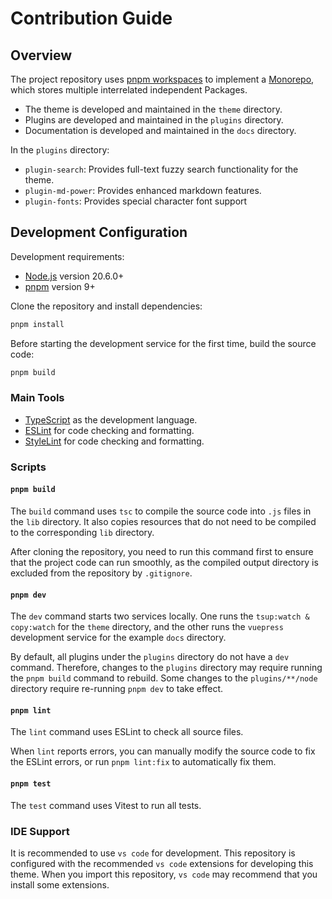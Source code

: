 # Contribution Guide

## Overview

The project repository uses [pnpm workspaces](https://pnpm.io/zh/workspaces) to implement
a [Monorepo](https://en.wikipedia.org/wiki/Monorepo), which stores multiple interrelated independent Packages.

- The theme is developed and maintained in the `theme` directory.
- Plugins are developed and maintained in the `plugins` directory.
- Documentation is developed and maintained in the `docs` directory.

In the `plugins` directory:

- `plugin-search`: Provides full-text fuzzy search functionality for the theme.
- `plugin-md-power`: Provides enhanced markdown features.
- `plugin-fonts`: Provides special character font support

## Development Configuration

Development requirements:

- [Node.js](http://nodejs.org/) version 20.6.0+
- [pnpm](https://pnpm.io/zh/) version 9+

Clone the repository and install dependencies:

```sh
pnpm install
```

Before starting the development service for the first time, build the source code:

```sh
pnpm build
```

### Main Tools

- [TypeScript](https://www.typescriptlang.org/) as the development language.
- [ESLint](https://eslint.org/) for code checking and formatting.
- [StyleLint](https://stylelint.io/) for code checking and formatting.

### Scripts

#### `pnpm build`

The `build` command uses `tsc` to compile the source code into `.js` files in the `lib` directory.
It also copies resources that do not need to be compiled to the corresponding `lib` directory.

After cloning the repository, you need to run this command first to ensure that the project code
can run smoothly, as the compiled output directory is excluded from the repository by `.gitignore`.

#### `pnpm dev`

The `dev` command starts two services locally. One runs the `tsup:watch & copy:watch` for
the `theme` directory, and the other runs the `vuepress` development service for the example `docs` directory.

By default, all plugins under the `plugins` directory do not have a `dev` command.
Therefore, changes to the `plugins` directory may require running the `pnpm build` command to rebuild.
Some changes to the `plugins/**/node` directory require re-running `pnpm dev` to take effect.

#### `pnpm lint`

The `lint` command uses ESLint to check all source files.

When `lint` reports errors, you can manually modify the source code to fix the ESLint errors, or run `pnpm lint:fix` to automatically fix them.

#### `pnpm test`

The `test` command uses Vitest to run all tests.

### IDE Support

It is recommended to use `vs code` for development. This repository is configured with
the recommended `vs code` extensions for developing this theme. When you import this repository,
`vs code` may recommend that you install some extensions.
